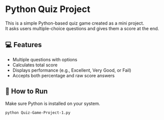 # Python Quiz Project

This is a simple Python-based quiz game created as a mini project.  
It asks users multiple-choice questions and gives them a score at the end.

## 💻 Features

- Multiple questions with options  
- Calculates total score  
- Displays performance (e.g., Excellent, Very Good, or Fail)  
- Accepts both percentage and raw score answers

## 🚀 How to Run

Make sure Python is installed on your system.

```bash
python Quiz-Game-Project-1.py
```
